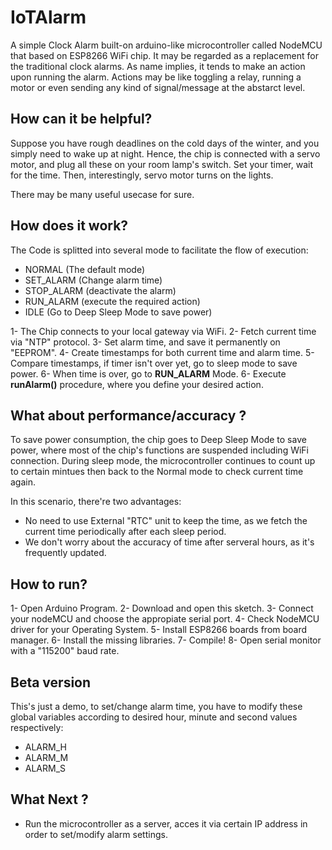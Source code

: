 # IoTAlarm

A simple Clock Alarm built-on arduino-like microcontroller called NodeMCU that based on ESP8266 WiFi chip.
It may be regarded as a replacement for the traditional clock alarms. As name implies, it tends to make an action upon running the alarm.
Actions may be like toggling a relay, running a motor or even sending any kind of signal/message at the abstarct level.

## How can it be helpful?
Suppose you have rough deadlines on the cold days of the winter, and you simply need to wake up at night.
Hence, the chip is connected with a servo motor, and plug all these on your room lamp's switch. 
Set your timer, wait for the time. Then, interestingly, servo motor turns on the lights.

There may be many useful usecase for sure.

## How does it work?
The Code is splitted into several mode to facilitate the flow of execution:
* NORMAL 		(The default mode)
* SET_ALARM 	(Change alarm time)
* STOP_ALARM	(deactivate the alarm)
* RUN_ALARM		(execute the required action)
* IDLE			(Go to Deep Sleep Mode to save power)

1- The Chip connects to your local gateway via WiFi.
2- Fetch current time via "NTP" protocol.
3- Set alarm time, and save it permanently on "EEPROM".
4- Create timestamps for both current time and alarm time.
5- Compare timestamps, if timer isn't over yet, go to sleep mode to save power.
6- When time is over, go to **RUN_ALARM** Mode.
6- Execute **runAlarm()** procedure, where you define your desired action.

## What about performance/accuracy ?
To save power consumption, the chip goes to Deep Sleep Mode to save power, where most of the chip's functions are suspended including WiFi connection.
During sleep mode, the microcontroller continues to count up to certain mintues then back to the Normal mode to check current time again.

In this scenario, there're two advantages:
* No need to use External "RTC" unit to keep the time, as we fetch the current time periodically after each sleep period.
* We don't worry about the accuracy of time after serveral hours, as it's frequently updated.

## How to run?
1- Open Arduino Program.
2- Download and open this sketch.
3- Connect your nodeMCU and choose the appropiate serial port.
4- Check NodeMCU driver for your Operating System.
5- Install ESP8266 boards from board manager.
6- Install the missing libraries.
7- Compile!
8- Open serial monitor with a "115200" baud rate.

## Beta version
This's just a demo, to set/change alarm time, you have to modify these global variables according to desired hour, minute and second values respectively:
* ALARM_H 
* ALARM_M  
* ALARM_S

## What Next ?
* Run the microcontroller as a server, acces it via certain IP address in order to set/modify alarm settings.